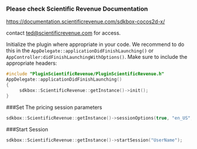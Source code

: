 ### Please check Scientific Revenue Documentation

https://documentation.scientificrevenue.com/sdkbox-cocos2d-x/

contact ted@scientificrevenue.com for access.

Initialize the plugin where appropriate in your code. We recommend to do this in the `AppDelegate::applicationDidFinishLaunching()` or `AppController:didFinishLaunchingWithOptions()`. Make sure to include the appropriate headers:
```cpp
#include "PluginScientificRevenue/PluginScientificRevenue.h"
AppDelegate::applicationDidFinishLaunching()
{
     sdkbox::ScientificRevenue::getInstance()->init();
}
```

###Set The pricing session parameters
```cpp
sdkbox::ScientificRevenue::getInstance()->sessionOptions(true, "en_US", true);
```

###Start Session
```cpp
sdkbox::ScientificRevenue::getInstance()->startSession("UserName");
```

